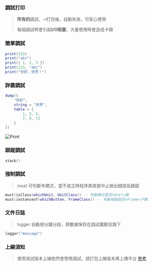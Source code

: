 ### 調試打印

> **所有的**調試，-r打包後，自動失效，可安心使用
>
> 每個調試時會引起**I/O阻塞**，大量使用時會造成卡頓

### 簡單調試

```lua
print(123)
print("abc")
print({ 1, 2, 3 })
print(123, "abc")
print("你好，世界！")
```

### 詳盡調試

```lua
dump({
    "你好",
    string = "世界",
    table = {
        1, 3, 5,
        7, 9, 72
    }
})
```

![Print](https://gitlab.com/h-document/lik/-/raw/main/assets/print.png)

### 跟蹤調試

```lua
stack()
```

### 強制調試

> must 可判斷布爾式，當不成立時程序將直接中止拋出錯誤及跟蹤

```lua
must(isClass(whichUnit, UnitClass)) -- 判斷單位是否<Unit>類
must(instanceof(whichButton, FrameClass)) -- 判斷按鈕是否<Frame>子類
```

### 文件日誌

> logger 自動按分鐘分段，將數據保存在調試魔獸目錄下

```lua
logger("message")
```

### 上線須知

> 使用測試版本上線依然會啓用調試，請打包上線版本再上傳平台 [參考](https://lik.hunzsig.org/?p=other&n=pt)
